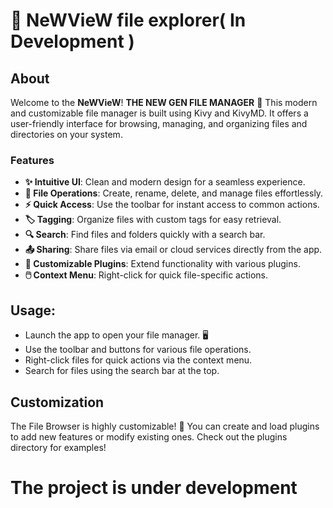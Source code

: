# 📁 NeWVieW file explorer( In Development )

## About
Welcome to the **NeWVieW**! **THE NEW GEN FILE MANAGER** 🌟 This modern and customizable file manager is built using Kivy and KivyMD. It offers a user-friendly interface for browsing, managing, and organizing files and directories on your system. 

### Features
- **✨ Intuitive UI**: Clean and modern design for a seamless experience.
- **📂 File Operations**: Create, rename, delete, and manage files effortlessly.
- **⚡ Quick Access**: Use the toolbar for instant access to common actions.
- **🏷️ Tagging**: Organize files with custom tags for easy retrieval.
- **🔍 Search**: Find files and folders quickly with a search bar.
- **📤 Sharing**: Share files via email or cloud services directly from the app.
- **🔌 Customizable Plugins**: Extend functionality with various plugins.
- **🖱️ Context Menu**: Right-click for quick file-specific actions.
   
 ## Usage:
-    Launch the app to open your file manager. 🖥️
-    Use the toolbar and buttons for various file operations.
-    Right-click files for quick actions via the context menu.
-    Search for files using the search bar at the top.

 ## Customization

The File Browser is highly customizable! 🎨 You can create and load plugins to add new features or modify existing ones. Check out the plugins directory for examples!

# The project is under development 
